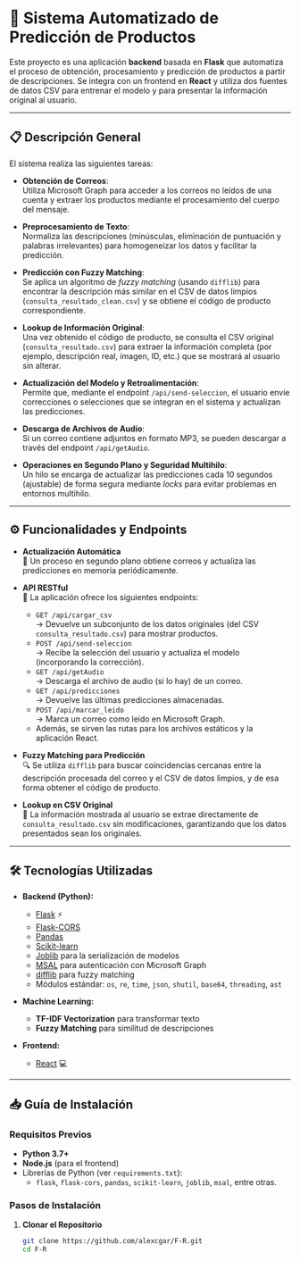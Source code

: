 # 🚀 Sistema Automatizado de Predicción de Productos

Este proyecto es una aplicación **backend** basada en **Flask** que automatiza el proceso de obtención, procesamiento y predicción de productos a partir de descripciones. Se integra con un frontend en **React** y utiliza dos fuentes de datos CSV para entrenar el modelo y para presentar la información original al usuario.

---

## 📋 Descripción General

El sistema realiza las siguientes tareas:

- **Obtención de Correos**:  
  Utiliza Microsoft Graph para acceder a los correos no leídos de una cuenta y extraer los productos mediante el procesamiento del cuerpo del mensaje.

- **Preprocesamiento de Texto**:  
  Normaliza las descripciones (minúsculas, eliminación de puntuación y palabras irrelevantes) para homogeneizar los datos y facilitar la predicción.

- **Predicción con Fuzzy Matching**:  
  Se aplica un algoritmo de _fuzzy matching_ (usando `difflib`) para encontrar la descripción más similar en el CSV de datos limpios (`consulta_resultado_clean.csv`) y se obtiene el código de producto correspondiente.

- **Lookup de Información Original**:  
  Una vez obtenido el código de producto, se consulta el CSV original (`consulta_resultado.csv`) para extraer la información completa (por ejemplo, descripción real, imagen, ID, etc.) que se mostrará al usuario sin alterar.

- **Actualización del Modelo y Retroalimentación**:  
  Permite que, mediante el endpoint `/api/send-seleccion`, el usuario envíe correcciones o selecciones que se integran en el sistema y actualizan las predicciones.

- **Descarga de Archivos de Audio**:  
  Si un correo contiene adjuntos en formato MP3, se pueden descargar a través del endpoint `/api/getAudio`.

- **Operaciones en Segundo Plano y Seguridad Multihilo**:  
  Un hilo se encarga de actualizar las predicciones cada 10 segundos (ajustable) de forma segura mediante _locks_ para evitar problemas en entornos multihilo.

---

## ⚙️ Funcionalidades y Endpoints

- **Actualización Automática**  
  🔄 Un proceso en segundo plano obtiene correos y actualiza las predicciones en memoria periódicamente.

- **API RESTful**  
  🔌 La aplicación ofrece los siguientes endpoints:
  - `GET /api/cargar_csv`  
    → Devuelve un subconjunto de los datos originales (del CSV `consulta_resultado.csv`) para mostrar productos.
  - `POST /api/send-seleccion`  
    → Recibe la selección del usuario y actualiza el modelo (incorporando la corrección).
  - `GET /api/getAudio`  
    → Descarga el archivo de audio (si lo hay) de un correo.
  - `GET /api/predicciones`  
    → Devuelve las últimas predicciones almacenadas.
  - `POST /api/marcar_leido`  
    → Marca un correo como leído en Microsoft Graph.
  - Además, se sirven las rutas para los archivos estáticos y la aplicación React.

- **Fuzzy Matching para Predicción**  
  🔍 Se utiliza `difflib` para buscar coincidencias cercanas entre la descripción procesada del correo y el CSV de datos limpios, y de esa forma obtener el código de producto.

- **Lookup en CSV Original**  
  📄 La información mostrada al usuario se extrae directamente de `consulta_resultado.csv` sin modificaciones, garantizando que los datos presentados sean los originales.

---

## 🛠 Tecnologías Utilizadas

- **Backend (Python):**
  - [Flask](https://flask.palletsprojects.com/) ⚡
  - [Flask-CORS](https://flask-cors.readthedocs.io/)
  - [Pandas](https://pandas.pydata.org/)
  - [Scikit-learn](https://scikit-learn.org/)
  - [Joblib](https://joblib.readthedocs.io/) para la serialización de modelos
  - [MSAL](https://github.com/AzureAD/microsoft-authentication-library-for-python) para autenticación con Microsoft Graph
  - [difflib](https://docs.python.org/3/library/difflib.html) para fuzzy matching
  - Módulos estándar: `os`, `re`, `time`, `json`, `shutil`, `base64`, `threading`, `ast`

- **Machine Learning:**
  - **TF-IDF Vectorization** para transformar texto
  - **Fuzzy Matching** para similitud de descripciones

- **Frontend:**
  - [React](https://reactjs.org/) 💻

---

## 📥 Guía de Instalación

### Requisitos Previos

- **Python 3.7+**
- **Node.js** (para el frontend)
- Librerías de Python (ver `requirements.txt`):
  - `flask`, `flask-cors`, `pandas`, `scikit-learn`, `joblib`, `msal`, entre otras.

### Pasos de Instalación

1. **Clonar el Repositorio**

   ```bash
   git clone https://github.com/alexcgar/F-R.git
   cd F-R
